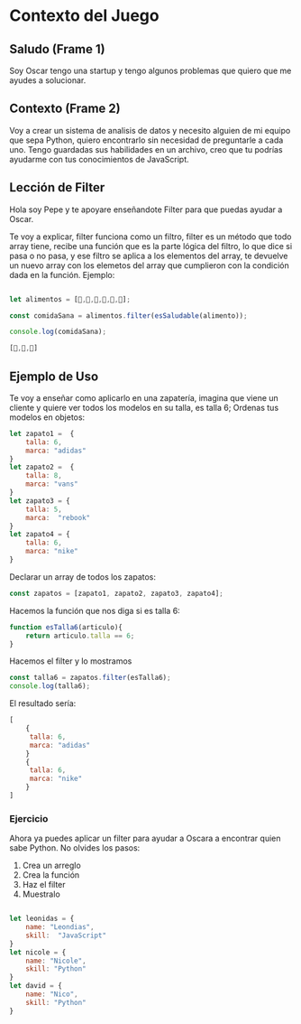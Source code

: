# Contexto del Juego

## Saludo (Frame 1)

Soy Oscar tengo una startup y tengo algunos problemas que quiero que me ayudes a solucionar. 

## Contexto (Frame 2)

Voy a crear un sistema de analisis de datos y necesito alguien de mi equipo que sepa Python, quiero encontrarlo sin necesidad de preguntarle a cada uno. Tengo guardadas sus habilidades en un archivo, creo que tu podrías ayudarme con tus conocimientos de JavaScript.

## Lección de Filter

Hola soy Pepe y te apoyare enseñandote  Filter para que puedas ayudar a Oscar.

Te voy a explicar, filter funciona como un filtro, filter es un método que todo array tiene, recibe una función que es la parte lógica del filtro, lo que dice si pasa o no pasa, y ese filtro se aplica a los elementos del array, te devuelve un nuevo array con los elemetos del array que cumplieron con la condición dada en la función.
Ejemplo:

```js

let alimentos = [🍎,🥑,🍉,🍰,🍕,🍟];

const comidaSana = alimentos.filter(esSaludable(alimento));

console.log(comidaSana);

[🍎,🥑,🍉]
```

## Ejemplo de Uso

Te voy a enseñar como aplicarlo en una zapatería, imagina que viene un cliente y quiere ver todos los modelos en su talla, es talla 6;
Ordenas tus modelos en objetos:

```js
let zapato1 =  {
    talla: 6,
    marca: "adidas"
}
let zapato2 =  {
    talla: 8,
    marca: "vans"
}
let zapato3 = {
    talla: 5,
    marca:  "rebook"
}
let zapato4 = {
    talla: 6,
    marca: "nike"
}
```

Declarar un array de todos los zapatos:

```js
const zapatos = [zapato1, zapato2, zapato3, zapato4];
```

Hacemos la función que nos diga si es talla 6:

```js
function esTalla6(articulo){
    return articulo.talla == 6;
}
```

Hacemos el filter y lo mostramos

```js
const talla6 = zapatos.filter(esTalla6);
console.log(talla6);
```

El resultado sería:

```js
[
    {
     talla: 6,
     marca: "adidas"
    }
    {
     talla: 6,
     marca: "nike"
    }
]
```

### Ejercicio

Ahora ya puedes aplicar un filter para ayudar a Oscara a encontrar quien sabe Python.
No olvides los pasos:
1) Crea un arreglo
2) Crea la función
3) Haz el filter
4) Muestralo

```js

let leonidas = {
    name: "Leondias",
    skill:  "JavaScript"
}
let nicole = {
    name: "Nicole",
    skill: "Python"
}
let david = {
    name: "Nico",
    skill: "Python"
}

```

